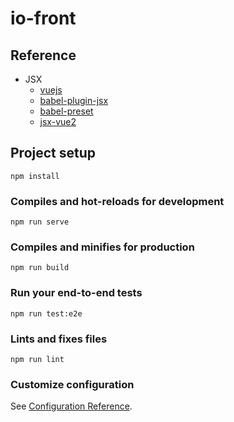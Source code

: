# io-front

## Reference
- JSX
  - [vuejs](https://vuejs.org/guide/extras/render-function.html#jsx-tsx)
  - [babel-plugin-jsx](https://github.com/vuejs/babel-plugin-jsx)
  - [babel-preset](https://github.com/vuejs/vue-cli/tree/dev/packages/%40vue/babel-preset-app)
  - [jsx-vue2](https://github.com/vuejs/jsx-vue2)

## Project setup
```
npm install
```

### Compiles and hot-reloads for development
```
npm run serve
```

### Compiles and minifies for production
```
npm run build
```

### Run your end-to-end tests
```
npm run test:e2e
```

### Lints and fixes files
```
npm run lint
```

### Customize configuration
See [Configuration Reference](https://cli.vuejs.org/config/).
